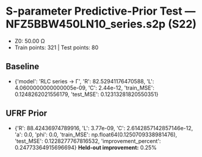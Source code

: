 # S-parameter Predictive-Prior Test — NFZ5BBW450LN10_series.s2p (S22)
- Z0: 50.00 Ω
- Train points: 321  |  Test points: 80

## Baseline
- {'model': 'RLC series -> Γ', 'R': 82.52941176470588, 'L': 4.0600000000000005e-09, 'C': 2.44e-12, 'train_MSE': 0.1248262021556179, 'test_MSE': 0.12313281820550351}

## UFRF Prior
- {'R': 88.42436974789916, 'L': 3.77e-09, 'C': 2.6142857142857146e-12, 'a': 0.0, 'phi': 0.0, 'train_MSE': np.float64(0.1250709338981476), 'test_MSE': 0.1228277767816532, 'improvement_percent': 0.24773364915696694}
**Held-out improvement:** 0.25%